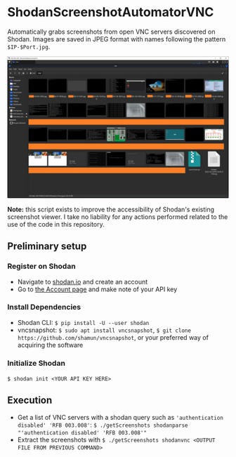 # ShodanScreenshotAutomatorVNC

Automatically grabs screenshots from open VNC servers discovered on Shodan. Images are saved in JPEG format with names following the pattern `$IP-$Port.jpg`.

![Example Results](exampleResultsRedacted.png)

**Note:** this script exists to improve the accessibility of Shodan's existing screenshot viewer. I take no liability for any actions performed related to the use of the code in this repository.

## Preliminary setup

### Register on Shodan

 - Navigate to [shodan.io](https://account.shodan.io/register) and create an account
 - Go to [the Account page](https://account.shodan.io) and make note of your API key

### Install Dependencies

 - Shodan CLI: `$ pip install -U --user shodan`
 - vncsnapshot: `$ sudo apt install vncsnapshot`, `$ git clone https://github.com/shamun/vncsnapshot`, or your preferred way of acquiring the software

### Initialize Shodan

`$ shodan init <YOUR API KEY HERE>`

## Execution

 - Get a list of VNC servers with a shodan query such as `'authentication disabled' 'RFB 003.008'`: `$ ./getScreenshots shodanparse "'authentication disabled' 'RFB 003.008'"`
 - Extract the screenshots with `$ ./getScreenshots shodanvnc <OUTPUT FILE FROM PREVIOUS COMMAND>`

